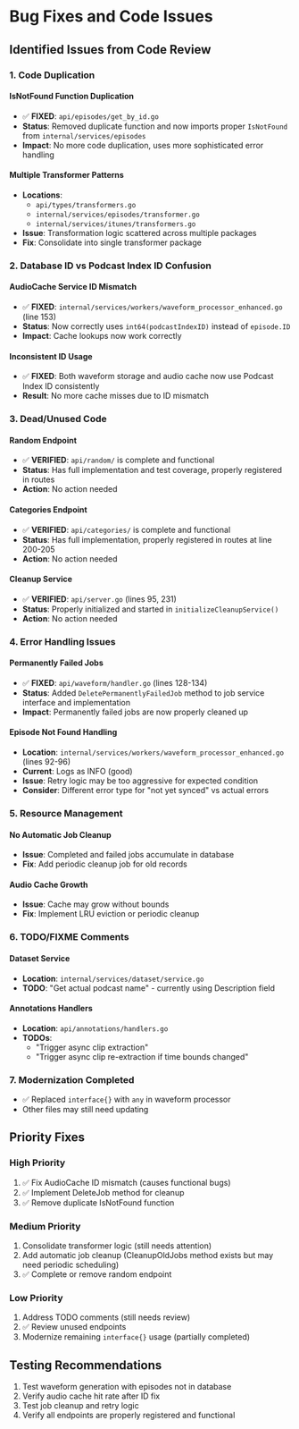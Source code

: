# Bug Fixes and Code Issues

## Identified Issues from Code Review

### 1. Code Duplication

#### IsNotFound Function Duplication
- ✅ **FIXED**: `api/episodes/get_by_id.go`
- **Status**: Removed duplicate function and now imports proper `IsNotFound` from `internal/services/episodes`
- **Impact**: No more code duplication, uses more sophisticated error handling

#### Multiple Transformer Patterns
- **Locations**:
  - `api/types/transformers.go`
  - `internal/services/episodes/transformer.go`
  - `internal/services/itunes/transformers.go`
- **Issue**: Transformation logic scattered across multiple packages
- **Fix**: Consolidate into single transformer package

### 2. Database ID vs Podcast Index ID Confusion

#### AudioCache Service ID Mismatch
- ✅ **FIXED**: `internal/services/workers/waveform_processor_enhanced.go` (line 153)
- **Status**: Now correctly uses `int64(podcastIndexID)` instead of `episode.ID`
- **Impact**: Cache lookups now work correctly

#### Inconsistent ID Usage
- ✅ **FIXED**: Both waveform storage and audio cache now use Podcast Index ID consistently
- **Result**: No more cache misses due to ID mismatch

### 3. Dead/Unused Code

#### Random Endpoint
- ✅ **VERIFIED**: `api/random/` is complete and functional
- **Status**: Has full implementation and test coverage, properly registered in routes
- **Action**: No action needed

#### Categories Endpoint
- ✅ **VERIFIED**: `api/categories/` is complete and functional
- **Status**: Has full implementation, properly registered in routes at line 200-205
- **Action**: No action needed

#### Cleanup Service
- ✅ **VERIFIED**: `api/server.go` (lines 95, 231)
- **Status**: Properly initialized and started in `initializeCleanupService()`
- **Action**: No action needed

### 4. Error Handling Issues

#### Permanently Failed Jobs
- ✅ **FIXED**: `api/waveform/handler.go` (lines 128-134)
- **Status**: Added `DeletePermanentlyFailedJob` method to job service interface and implementation
- **Impact**: Permanently failed jobs are now properly cleaned up

#### Episode Not Found Handling
- **Location**: `internal/services/workers/waveform_processor_enhanced.go` (lines 92-96)
- **Current**: Logs as INFO (good)
- **Issue**: Retry logic may be too aggressive for expected condition
- **Consider**: Different error type for "not yet synced" vs actual errors

### 5. Resource Management

#### No Automatic Job Cleanup
- **Issue**: Completed and failed jobs accumulate in database
- **Fix**: Add periodic cleanup job for old records

#### Audio Cache Growth
- **Issue**: Cache may grow without bounds
- **Fix**: Implement LRU eviction or periodic cleanup

### 6. TODO/FIXME Comments

#### Dataset Service
- **Location**: `internal/services/dataset/service.go`
- **TODO**: "Get actual podcast name" - currently using Description field

#### Annotations Handlers
- **Location**: `api/annotations/handlers.go`
- **TODOs**:
  - "Trigger async clip extraction"
  - "Trigger async clip re-extraction if time bounds changed"

### 7. Modernization Completed
- ✅ Replaced `interface{}` with `any` in waveform processor
- Other files may still need updating

## Priority Fixes

### High Priority
1. ✅ Fix AudioCache ID mismatch (causes functional bugs)
2. ✅ Implement DeleteJob method for cleanup
3. ✅ Remove duplicate IsNotFound function

### Medium Priority
1. Consolidate transformer logic (still needs attention)
2. Add automatic job cleanup (CleanupOldJobs method exists but may need periodic scheduling)
3. ✅ Complete or remove random endpoint

### Low Priority
1. Address TODO comments (still needs review)
2. ✅ Review unused endpoints
3. Modernize remaining `interface{}` usage (partially completed)

## Testing Recommendations

1. Test waveform generation with episodes not in database
2. Verify audio cache hit rate after ID fix
3. Test job cleanup and retry logic
4. Verify all endpoints are properly registered and functional
